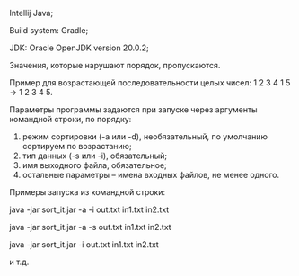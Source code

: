 Intellij Java;

Build system: Gradle;

JDK: Oracle OpenJDK version 20.0.2;

Значения, которые нарушают порядок, пропускаются.

Пример для возрастающей последовательности целых чисел:
1 2 3 4 1 5 -> 1 2 3 4 5.

Параметры программы задаются при запуске через аргументы командной строки, по порядку:
1. режим сортировки (-a или -d), необязательный, по умолчанию сортируем по возрастанию;
2. тип данных (-s или -i), обязательный;
3. имя выходного файла, обязательное;
4. остальные параметры – имена входных файлов, не менее одного.


Примеры запуска из командной строки:

java -jar sort_it.jar -a -i out.txt in1.txt in2.txt

java -jar sort_it.jar -a -s out.txt in1.txt in2.txt

java -jar sort_it.jar -i out.txt in1.txt in2.txt

и т.д.
